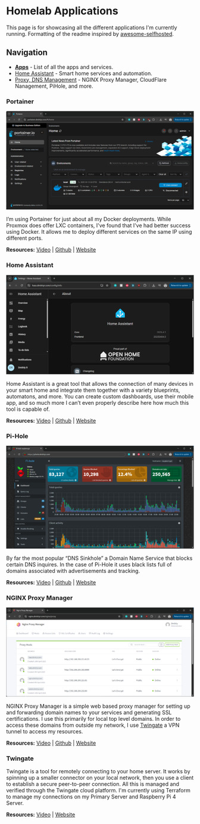 # Homelab Applications

This page is for showcasing all the different applications I'm currently running.
Formatting of the readme inspired by [awesome-selfhosted](https://github.com/awesome-selfhosted/awesome-selfhosted).

## Navigation

- [**Apps**](https://github.com/DmitriyRogo/homelab/tree/main/apps) - List of all the apps and services.
- [Home Assistant](https://github.com/DmitriyRogo/homelab/tree/main/homeassistant) - Smart home services and automation.
- [Proxy, DNS Management](https://github.com/DmitriyRogo/homelab/tree/main/proxy) - NGINX Proxy Manager, CloudFlare Nanagement, PiHole, and more.

### Portainer

![](https://github.com/DmitriyRogo/homelab/blob/main/apps/images/portainer.png)

I’m using Portainer for just about all my Docker deployments. While Proxmox does offer LXC containers, I've found that I've had better success using Docker. It allows me to deploy different services on the same IP using different ports.

**Resources:** [Video](https://www.youtube.com/watch?v=olUD_F37n0E) | [Github](https://github.com/portainer/portainer) | [Website](https://docs.portainer.io/start/install-ce)

### Home Assistant

![](https://github.com/DmitriyRogo/homelab/blob/main/apps/images/hass.png)

Home Assistant is a great tool that allows the connection of many devices in your smart home and integrate them together with a variety blueprints, automatons, and more. You can create custom dashboards, use their mobile app, and so much more I can’t even properly describe here how much this tool is capable of.

**Resources:** [Video](https://www.youtube.com/watch?v=Y8xY4keybnw) | [Github](https://github.com/home-assistant) | [Website](https://www.home-assistant.io/)

### Pi-Hole

![](https://github.com/DmitriyRogo/homelab/blob/main/apps/images/pihole.png)

By far the most popular “DNS Sinkhole” a Domain Name Service that blocks certain DNS inquires. In the case of Pi-Hole it uses black lists full of domains associated with advertisements and tracking.

**Resources:** [Video](https://www.youtube.com/watch?v=xtMFcVx3cHU) | [Github](https://github.com/pi-hole/pi-hole) | [Website](https://pi-hole.net/)

### NGINX Proxy Manager

![](https://github.com/DmitriyRogo/homelab/blob/main/apps/images/nginx.png)

NGINX Proxy Manager is a simple web based proxy manager for setting up and forwarding domain names to your services and generating SSL certifications. I use this primarily for local top level domains. In order to access these domains from outside my network, I use [Twingate](https://www.twingate.com/) a VPN tunnel to access my resources.

**Resources:** [Video](https://youtu.be/79e6KBYcVmQ?si=1h1daKy-0fZeiBtI) | [Github](https://github.com/NginxProxyManager/nginx-proxy-manager) | [Website](https://nginxproxymanager.com/)

### Twingate

Twingate is a tool for remotely connecting to your home server. It works by spinning up a smaller connector on your local network, then you use a client to establish a secure peer-to-peer connection. All this is managed and verified through the Twingate cloud platform. I'm currently using Terraform to manage my connections on my Primary Server and Raspberry Pi 4 Server.

**Resources:** [Video](https://www.youtube.com/watch?v=yaw2A3DG664) | [Website](https://www.twingate.com/)
